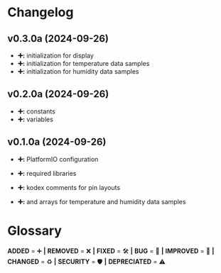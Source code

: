 # Changelog

## v0.3.0a (2024-09-26)
- **➕:** initialization for display
- **➕:** initialization for temperature data samples
- **➕:** initialization for humidity data samples

## v0.2.0a (2024-09-26)
- **➕:** constants
- **➕:** variables

## v0.1.0a (2024-09-26)
- **➕:** PlatformIO configuration
- **➕:** required libraries
- **➕:** kodex comments for pin layouts

- **➕:**  and arrays for temperature and humidity data samples
  
# Glossary
**ADDED** = ➕ **|**
**REMOVED** = ❌ **|**
**FIXED** = 🛠️ **|**
**BUG** = 🐞 **|**
**IMPROVED** = 🚀 **|**
**CHANGED** = ♻️ **|**
**SECURITY** = 🛡️ **|**
**DEPRECIATED** = ⚠️

